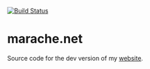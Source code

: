 [![Build Status](https://travis-ci.org/Blizarre/marache.net.svg?branch=master)](https://travis-ci.org/Blizarre/marache.net)

# marache.net

Source code for the dev version of my [website](http://test.marache.net).
